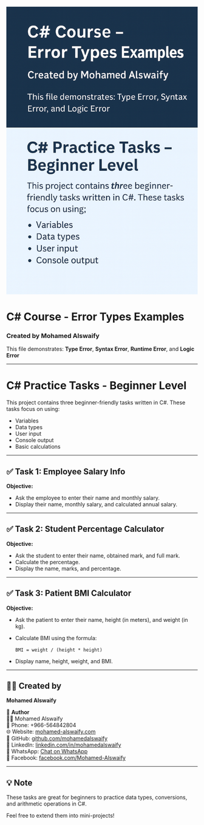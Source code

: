 ![C# Basics Cover](csharp_basics_cover.png)

# C# Course - Error Types Examples  
### Created by Mohamed Alswaify  
This file demonstrates: **Type Error**, **Syntax Error**, **Runtime Error**, and **Logic Error**

---
# C# Practice Tasks - Beginner Level

This project contains three beginner-friendly tasks written in C#. These tasks focus on using:

- Variables
- Data types
- User input
- Console output
- Basic calculations

---

## ✅ Task 1: Employee Salary Info

**Objective:**
- Ask the employee to enter their name and monthly salary.
- Display their name, monthly salary, and calculated annual salary.

---

## ✅ Task 2: Student Percentage Calculator

**Objective:**
- Ask the student to enter their name, obtained mark, and full mark.
- Calculate the percentage.
- Display the name, marks, and percentage.

---

## ✅ Task 3: Patient BMI Calculator

**Objective:**
- Ask the patient to enter their name, height (in meters), and weight (in kg).
- Calculate BMI using the formula:
  
  ```
  BMI = weight / (height * height)
  ```
- Display name, height, weight, and BMI.

---

## 👨‍💻 Created by
**Mohamed Alswaify**

👤 **Author**  
👨‍🏫 Mohamed Alswaify  
📱 Phone: +966-564842804  
🌐 Website: [mohamed-alswaify.com](https://mohamed-alswaify.com)  
🔗 GitHub: [github.com/mohamedalswaify](https://github.com/mohamedalswaify)  
💼 LinkedIn: [linkedin.com/in/mohamedalswaify](https://linkedin.com/in/mohamedalswaify)  
💬 WhatsApp: [Chat on WhatsApp](https://wa.me/966564842804)  
📘 Facebook: [facebook.com/Mohamed-Alswaify](https://facebook.com/Mohamed-Alswaify)

-----

## 💡 Note
These tasks are great for beginners to practice data types, conversions, and arithmetic operations in C#.

Feel free to extend them into mini-projects!
